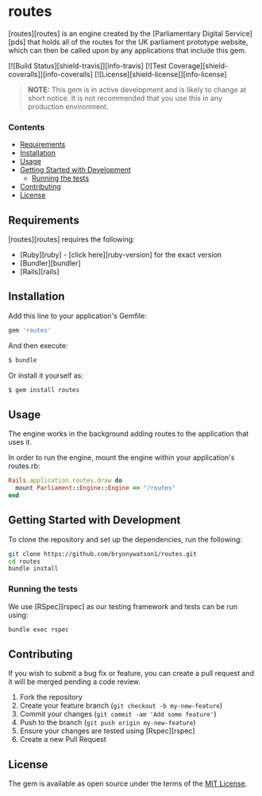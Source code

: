 # routes

[routes][routes] is an engine created by the [Parliamentary Digital Service][pds] that holds all of the routes for the UK parliament prototype website, which can then be called upon by any applications that include this gem.

[![Build Status][shield-travis]][info-travis] [![Test Coverage][shield-coveralls]][info-coveralls] [![License][shield-license]][info-license]

> **NOTE:** This gem is in active development and is likely to change at short notice. It is not recommended that you use this in any production environment.



### Contents

- [Requirements](#requirements)
- [Installation](#installation)
- [Usage](#usage)
- [Getting Started with Development](#getting-started-with-development)
  - [Running the tests](#running-the-tests)
- [Contributing](#contributing)
- [License](#license)

## Requirements
[routes][routes] requires the following:
* [Ruby][ruby] - [click here][ruby-version] for the exact version
* [Bundler][bundler]
* [Rails][rails]

## Installation
Add this line to your application's Gemfile:

```ruby
gem 'routes'
```

And then execute:
```bash
$ bundle
```

Or install it yourself as:
```bash
$ gem install routes
```

## Usage
The engine works in the background adding routes to the application that uses it.

In order to run the engine, mount the engine within your application's routes.rb:
```ruby
Rails.application.routes.draw do
  mount Parliament::Engine::Engine => "/routes"
end
```

## Getting Started with Development
To clone the repository and set up the dependencies, run the following:
```bash
git clone https://github.com/bryonywatson1/routes.git
cd routes
bundle install
```

### Running the tests
We use [RSpec][rspec] as our testing framework and tests can be run using:
```bash
bundle exec rspec
```

## Contributing
If you wish to submit a bug fix or feature, you can create a pull request and it will be merged pending a code review.

1. Fork the repository
1. Create your feature branch (`git checkout -b my-new-feature`)
1. Commit your changes (`git commit -am 'Add some feature'`)
1. Push to the branch (`git push origin my-new-feature`)
1. Ensure your changes are tested using [Rspec][rspec]
1. Create a new Pull Request

## License
The gem is available as open source under the terms of the [MIT License](http://opensource.org/licenses/MIT).
